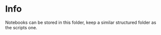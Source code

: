 # Info

Notebooks can be stored in this folder, keep a similar structured folder as the scripts one.